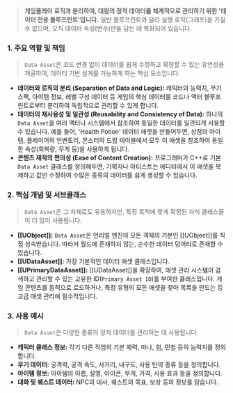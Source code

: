> **게임플레이 로직과 분리하여, 대량의 정적 데이터를 체계적으로 관리하기 위한 '데이터 전용 블루프린트'입니다.** 일반 블루프린트와 달리 실행 로직(그래프)을 가질 수 없으며, 오직 데이터 속성(변수)만을 담는 데 특화되어 있습니다.

### **1. 주요 역할 및 책임**
> `Data Asset`은 코드 변경 없이 데이터를 쉽게 수정하고 확장할 수 있는 유연성을 제공하여, 데이터 기반 설계를 가능하게 하는 핵심 요소입니다.
* **데이터와 로직의 분리 (Separation of Data and Logic):**
    캐릭터의 능력치, 무기 스펙, 아이템 정보, 레벨 구성 데이터 등 게임의 핵심 데이터를 코드나 액터 블루프린트로부터 분리하여 독립적으로 관리할 수 있게 합니다.
* **데이터의 재사용성 및 일관성 (Reusability and Consistency of Data):**
    하나의 `Data Asset`을 여러 액터나 시스템에서 참조하여 동일한 데이터를 일관되게 사용할 수 있습니다. 예를 들어, 'Health Potion' 데이터 애셋을 만들어두면, 상점의 아이템, 플레이어의 인벤토리, 몬스터의 드랍 테이블에서 모두 이 애셋을 참조하여 동일한 속성(회복량, 무게 등)을 사용하게 됩니다.
* **콘텐츠 제작의 편의성 (Ease of Content Creation):**
    프로그래머가 C++로 기본 `Data Asset` 클래스를 정의해두면, 기획자나 아티스트는 에디터에서 이 애셋을 복제하고 값만 수정하여 수많은 종류의 데이터를 쉽게 생성할 수 있습니다.

### **2. 핵심 개념 및 서브클래스**
> `Data Asset`은 그 자체로도 유용하지만, 특정 목적에 맞게 확장된 자식 클래스들이 더 많이 사용됩니다.
* **[[UObject]]:**
    `Data Asset`은 언리얼 엔진의 모든 객체의 기본인 [[UObject]]를 직접 상속받습니다. 따라서 월드에 존재하지 않는, 순수한 데이터 덩어리로 존재할 수 있습니다.
* **[[UDataAsset]]:**
    가장 기본적인 데이터 애셋 클래스입니다.
* **[[UPrimaryDataAsset]]:**
    [[UDataAsset]]을 확장하여, 애셋 관리 시스템이 검색하고 관리할 수 있는 고유한 ID(`Primary Asset ID`)를 부여한 클래스입니다. 게임 콘텐츠를 동적으로 로드하거나, 특정 유형의 모든 애셋을 찾아 목록을 만드는 등 고급 애셋 관리에 필수적입니다.

### **3. 사용 예시**
> `Data Asset`은 다양한 종류의 정적 데이터를 관리하는 데 사용됩니다.
* **캐릭터 클래스 정보:** 각기 다른 직업의 기본 체력, 마나, 힘, 민첩 등의 능력치를 정의합니다.
* **무기 데이터:** 공격력, 공격 속도, 사거리, 내구도, 사용 탄약 종류 등을 정의합니다.
* **아이템 정보:** 아이템의 이름, 설명, 아이콘, 무게, 가격, 사용 효과 등을 정의합니다.
* **대화 및 퀘스트 데이터:** NPC의 대사, 퀘스트의 목표, 보상 등의 정보를 담습니다.